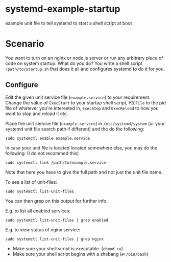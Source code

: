 # systemd-example-startup
example unit file to tell systemd to start a shell script at boot


# Scenario

You want to turn on an nginx or node.js server or run any arbitrary piece of code on system startup. What do you do? You write a shell script `/path/to/startup.sh` that does it all and configures systemd to do it for you. 


## Configure

Edit the given unit service file (`example.service`) to your requirement. Change the value of `ExecStart` to your startup shell script, `PIDFile` to the pid file of whatever you're interested in, `ExecStop` and `ExecReload` to how you want to stop and reload it etc.

Place the unit service file (`example.service`) in `/etc/systemd/system` (or your systemd unit file
search path if different) and the do the following:

	sudo systemctl enable example.service

In case your unit file is located located somewhere else, you may do the following:
(I do not recommed this)

	sudo systemctl link /path/to/example.service

Note that here you have to give the full path and not just the unit file name.

To see a list of unit-files:

	sudo systemctl list-unit-files

You can then grep on this output for further info.

E.g. to list all enabled services:

	sudo systemctl list-unit-files | grep enabled


E.g. to view status of nginx service:

	sudo systemctl list-unit-files | grep nginx



* Make sure your shell script is executable. (`chmod +x`)
* Make sure your shell script begins with a shebang (`#!/bin/bash`)
